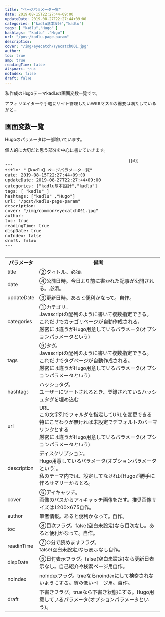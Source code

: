 ```yaml
---
title: "ページパラメータ一覧"
date: 2019-08-15T22:27:44+09:00
updateDate: 2019-08-27T22:27:44+09:00
categories: ["kadlu基本設計","kadlu"]
tags: [ "kadlu","Hugo" ]
hashtags: ["kadlu" ,"Hugo"]
url: "/post/kadlu-page-param"
description: 
cover: "/img/eyecatch/eyecatch001.jpg"
author: 
toc: true
amp: true
readingTime: false
dispDate: true
noIndex: false
draft: false
---
```


私作成のHugoテーマkadluの画面変数一覧です。

アフィリエイターや手軽にサイト管理したいWEBマスタの需要は満たしているかと…

<!-- more -->

## 画面変数一覧

Hugoのパラメータは一部除いています。

個人的に大切だと思う部分を中心に書いていきます。


<div class="columns">
  <div class="column">
   <pre class="prettyprint linenums">
---
title: "【kadlu】ページパラメータ一覧"
date: 2019-08-15T22:27:44+09:00
updateDate: 2019-08-27T22:27:44+09:00
categories: ["kadlu基本設計","kadlu"]
tags: [ "kadlu" ]
hashtags: ["kadlu" ,"Hugo"]
url: "/post/kadlu-page-param"
description: 
cover: "/img/common/eyecatch001.jpg"
author: 
toc: true
readingTime: true
dispDate: true
noIndex: false
draft: false
---
</pre>
  </div>
  <div class="column">
    {{<img src="/img/post/kadlu-page-param/kadlu-page-param01.jpg" width="9" height="16" layout="responsive" alt="画面内変数の挙動">}}
  </div>
</div>

<table class="table is-bordered is-striped is-narrow is-hoverable is-fullwidth">
  <tr>
    <th>パラメータ</th>
    <th>備考</th>
  </tr>
  <tr>
    <td><span class="bold red">title</span></td>
    <td>②タイトル。<span class="bold red">必須。</span></td>
  </tr>
  <tr>
    <td><span class="bold red">date</span></td>
    <td>④公開日時。今日より前に書かれた記事が公開される。<span class="bold red">必須。</span></td>
  </tr>
  <tr>
    <td>updateDate</td>
    <td>③更新日時。あると便利かなって。自作。</td>
  </tr>
  <tr>
    <td><span class="bold blue">categories</span></td>
    <td>①カテゴリ。<br>Javascriptの配列のように書いて複数指定できる。<br>これだけでカテゴリページが自動作成される。<br>厳密には違うが<span class="bold blue">Hugo用意しているパラメータ</span>(オプションパラメータという)</td>
  </tr>
  <tr>
    <td><span class="bold blue">tags</span></td>
    <td>⑨タグ。<br>Javascriptの配列のように書いて複数指定できる。<br>これだけでタグページが自動作成される。<br>厳密には違うが<span class="bold blue">Hugo用意しているパラメータ</span>(オプションパラメータという)</td>
  </tr>
   <tr>
    <td><span class="bold blue">hashtags</span></td>
    <td>ハッシュタグ。<br>ユーザーにツートされるとき、登録されているハッシュタグを埋め込む
    </td>
  </tr>
  <tr>
    <td><span class="bold blue">url</span></td>
    <td>URL<br>この文字列でフォルダを指定してURLを変更できる<br>特にこだわりが無ければ未設定でデフォルトのパーマリンクとする<br>厳密には違うが<span class="bold blue">Hugo用意しているパラメータ</span>(オプションパラメータという)</td>
  </tr>
  <tr>
    <td><span class="bold blue">description</span></td>
    <td>ディスクリプション。<br><span class="bold blue">Hugo用意しているパラメータ</span>(オプションパラメータという)。<br>私のテーマ内では、設定してなければHugoが勝手に作るサマリーからとる。</td>
  </tr>
  <tr>
    <td>cover</td>
    <td>⑥アイキャッチ。<br>画像のパスからアイキャッチ画像をだす。<span class="bold red">推奨画像サイズは1200×675</span>自作。</td>
  </tr>
  <tr>
    <td>author</td>
    <td>筆者情報。あると便利かなって。自作。</td>
  </tr>
  <tr>
    <td>toc</td>
    <td>⑧目次フラグ。false(空白未設定)なら目次なし。あると便利かなって。自作。</td>
  </tr>
  <tr>
    <td>readinTime</td>
    <td>⑦○分で読めますフラグ。<br>false(空白未設定)なら表示なし自作。</td>
  </tr>
  <tr>
    <td>dispDate</td>
    <td>⑤日付表示フラグ。false(空白未設定)なら更新日表示なし。自己紹介や検索ページ用自作。</td>
  </tr>
  <tr>
    <td>noIndex</td>
    <td>noIndexフラグ。trueならnoindexにして検索されないようにする。質の低いページ用。自作。</td>
  </tr>
  <tr>
    <td><span class="bold blue">draft<span></td>
    <td>下書きフラグ。trueなら下書き状態にする。<span class="bold blue">Hugo用意しているパラメータ</span>(オプションパラメータという)。</td>
  </tr>
</table>

